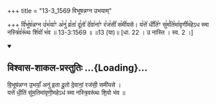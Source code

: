 +++
title = "13-3_1569 विभूषन्नग्न उभयाम्"

+++
वि꣣भू꣡ष꣢न्नग्न उ꣣भ꣢या꣣ꣳ अ꣡नु꣢ व्र꣣ता꣢ दू꣣तो꣢ दे꣣वा꣢ना꣣ꣳ र꣡ज꣢सी꣣ स꣡मी꣢यसे। य꣡त्ते꣢ धी꣣ति꣡ꣳ सु꣢म꣣ति꣡मा꣢वृणी꣣म꣡हेऽध स्मा नस्त्रि꣣व꣡रू꣢थः शि꣣वो꣡ भ꣢व ॥ 13-3:1569 ॥ ॥13 (या)॥ [धा. 22 । उ नास्ति । स्व. 2 ।]

<div class="js_include" newlevelforh1="2" title="विश्वास-शाकल-प्रस्तुतिः" unfilled url="/vedAH_Rk/shAkalam/saMhitA/vishvAsa-prastutiH/06/015/09_vibhUShannagna_ubhayA_N.md">
<details open><summary><h2>विश्वास-शाकल-प्रस्तुतिः ...{Loading}...</h2></summary>


वि॒भूष॑न्नग्न उ॒भयाँ॒ अनु॑ व्र॒ता दू॒तो दे॒वानां॒ रज॑सी॒ समी॑यसे ।  
यत्ते॑ धी॒तिं सु॑म॒तिमा॑वृणी॒महेऽध॑ स्मा नस्त्रि॒वरू॑थः शि॒वो भ॑व ॥

</details>
</div>